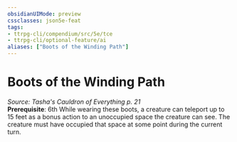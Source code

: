 ```yaml
---
obsidianUIMode: preview
cssclasses: json5e-feat
tags:
- ttrpg-cli/compendium/src/5e/tce
- ttrpg-cli/optional-feature/ai
aliases: ["Boots of the Winding Path"]
---
```

# Boots of the Winding Path
*Source: Tasha's Cauldron of Everything p. 21*  
**Prerequisite**: 6th
While wearing these boots, a creature can teleport up to 15 feet as a bonus action to an unoccupied space the creature can see. The creature must have occupied that space at some point during the current turn.